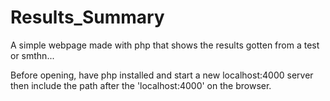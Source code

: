 # Results_Summary
A simple webpage made with php that shows the results gotten from a test or smthn...

Before opening, have php installed and start a new localhost:4000 server then include the path after the 'localhost:4000' on the browser.
